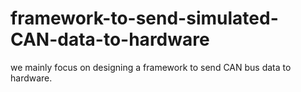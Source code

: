 # framework-to-send-simulated-CAN-data-to-hardware
we mainly focus on designing a framework to send CAN bus data to hardware.
